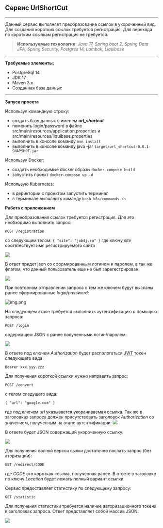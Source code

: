 ## Сервис UrlShortCut
***
Данный сервис выполняет преобразование ссылок в укороченный вид. Для создания коротких ссылок требуется
регистрация. Для перехода по коротким ссылкам регистрация не требуется.


> **Используемыe технологии**: _Java 17, Spring boot 2, Spring Data JPA, Spring Security, Postgres 14, Lombok, Liquibase_

***
**Требуемые элементы:**
* PostgreSql 14
* JDK 17
* Maven 3.x
* Созданная база данных
***
**Запуск проекта**

Используя командную строку:

* создать базу данных с именем ***url_shortcut***
* поменять login/password в файле src/main/resources/application.properties и src/main/resources/liquibase.properties
* выполнить в консоле команду `mvn install`
* выполнить в консоле команду java -jar `target/url_shortcut-0.0.1-SNAPSHOT.jar`

Используя Docker:
* создать необходимые docker образы `docker-compose build`
* запустить проект `docker-compose up -d`

Использую Kubernetes:
* в дериктории с проектом запустить терминал
* в терминале выполнить команду `bash k8s/commands.sh`

**Работа с приложением**

Для преобразования ссылок требуется регистрация. Для это необходимо выполнить запрос:

`POST /registration`

со следующим телом:
`{
"site": "job4j.ru"
}`
где ключу *site* соотвтествует имя регистрируемого сайта

![](image/img_1.png)

В ответ придет json со сформированным логином и паролем, а так же флагом, что данный пользователь 
еще не был зарегестрирован:

![](image/img_2.png)

При повторном отправлении запроса с тем же ключем будут высланы ранее
сформированные *login/password*:

![img.png](image/img_3.png)

На следующем этапе требуется выполнить аутентификацию с помощью запроса:

`POST /login`

содержащем  JSON с ранее полученными логин/паролем:

![](image/img_4.png)

В ответе под ключем *Authorization* будет распологаться [JWT](https://ru.wikipedia.org/wiki/JSON_Web_Token) токен следующего вида:

`Bearer xxx.yyy.zzz `

Для получения короткой ссылки нужно направить запрос:

`POST /convert`

с телом следущего вида:

`{
"url": "google.com"
}`

где под ключем _url_ указывается укорачиваемая ссылка. Так же в заголовках запроса
должен присутствовать заголовок _Authorization_ со значением, полученным на этапе
аутентификации:
![](image/img.png)

В ответе будет JSON содержащий укороченную ссылку:

![](image/img_6.png)

Для получения полной версси сылки достаточно послать запрос (без аторизации):

`GET /redirect/CODE`

где _CODE_ это короткая ссылка, полученная ранее. В ответе в заголовке
по ключу _Location_ будет лежать полный вариант ссылки.

Сервис предоставляет статистику по следующему запросу:

`GET /statistic`

Для получения статистики требуется наличие авторизационного токена 
в заголовках запроса. Ответ представляет собой массив JSON:

![](image/img_7.png)
